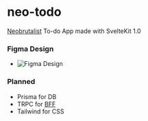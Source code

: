 # neo-todo
[Neobrutalist](https://hype4.academy/articles/design/neubrutalism-is-taking-over-web) To-do App made with SvelteKit 1.0

### Figma Design
- ![Figma Design](https://user-images.githubusercontent.com/32837010/208271045-09aaece1-5c61-40d6-856f-59100cad173a.png)

### Planned
- Prisma for DB
- TRPC for [BFF](https://learn.microsoft.com/en-us/azure/architecture/patterns/backends-for-frontends)
- Tailwind for CSS
